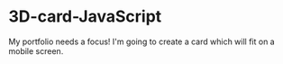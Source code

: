# 3D-card-JavaScript

My portfolio needs a focus! I'm going to create a card which will fit on a mobile screen. 
